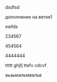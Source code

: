 dsdfsd

дополнение на ветке1

ewfds

234567

454564

4444444

ttttt
ghjfj
ttefv
cdcvf

аьаьмальмвальв
